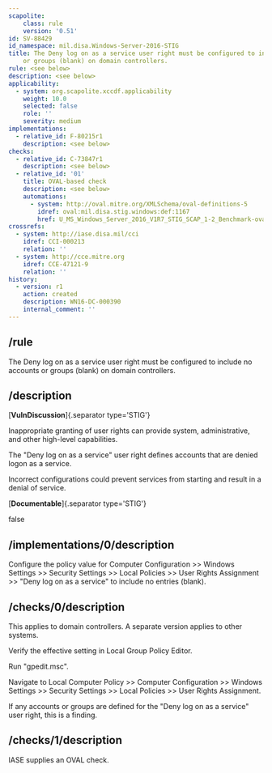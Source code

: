 ```yaml
---
scapolite:
    class: rule
    version: '0.51'
id: SV-88429
id_namespace: mil.disa.Windows-Server-2016-STIG
title: The Deny log on as a service user right must be configured to include no accounts
    or groups (blank) on domain controllers.
rule: <see below>
description: <see below>
applicability:
  - system: org.scapolite.xccdf.applicability
    weight: 10.0
    selected: false
    role: ''
    severity: medium
implementations:
  - relative_id: F-80215r1
    description: <see below>
checks:
  - relative_id: C-73847r1
    description: <see below>
  - relative_id: '01'
    title: OVAL-based check
    description: <see below>
    automations:
      - system: http://oval.mitre.org/XMLSchema/oval-definitions-5
        idref: oval:mil.disa.stig.windows:def:1167
        href: U_MS_Windows_Server_2016_V1R7_STIG_SCAP_1-2_Benchmark-oval.xml
crossrefs:
  - system: http://iase.disa.mil/cci
    idref: CCI-000213
    relation: ''
  - system: http://cce.mitre.org
    idref: CCE-47121-9
    relation: ''
history:
  - version: r1
    action: created
    description: WN16-DC-000390
    internal_comment: ''
---
```



## /rule

The Deny log on as a service user right must be configured to include no accounts or groups (blank) on domain controllers.

## /description

[**VulnDiscussion**]{.separator type='STIG'}

Inappropriate granting of user rights can provide system, administrative, and other high-level capabilities.

The "Deny log on as a service" user right defines accounts that are denied logon as a service.

Incorrect configurations could prevent services from starting and result in a denial of service.

[**Documentable**]{.separator type='STIG'}

false

## /implementations/0/description

Configure the policy value for Computer Configuration >> Windows Settings >> Security Settings >> Local Policies >> User Rights Assignment >> "Deny log on as a service" to include no entries (blank).

## /checks/0/description

This applies to domain controllers. A separate version applies to other systems.

Verify the effective setting in Local Group Policy Editor.

Run "gpedit.msc".

Navigate to Local Computer Policy >> Computer Configuration >> Windows Settings >> Security Settings >> Local Policies >> User Rights Assignment.

If any accounts or groups are defined for the "Deny log on as a service" user right, this is a finding.

## /checks/1/description

IASE supplies an OVAL check.
